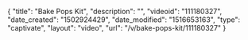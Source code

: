 {
    "title": "Bake Pops Kit",
    "description": "",
    "videoid": "111180327",
    "date_created": "1502924429",
    "date_modified": "1516653163",
    "type": "captivate",
    "layout": "video",
    "url": "\/v\/bake-pops-kit\/111180327"
}